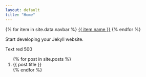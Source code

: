 ```yaml
---
layout: default
title: "Home"
---
```

  <nav>
     {% for item in site.data.navbar %}
      <a href="{{item.link}}">{{ item.name }}</a>    
      {% endfor %}  
    </nav>

Start developing your Jekyll website.
<div class="text-blue-500">
  Text red 500
</div>
<ol>   
     {% for post in site.posts %}
      <li>{{ post.title }}</li>    
      {% endfor %}  
</ol>

